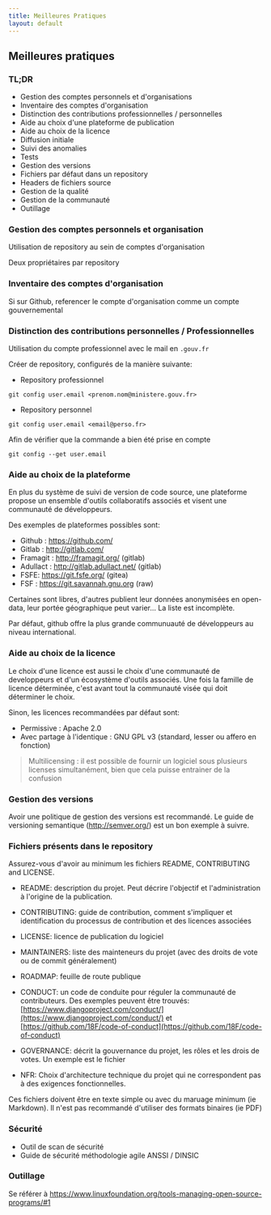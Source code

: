 ```yaml
---
title: Meilleures Pratiques
layout: default
---
```


## Meilleures pratiques

### TL;DR

* Gestion des comptes personnels et d'organisations
* Inventaire des comptes d'organisation
* Distinction des contributions professionnelles / personnelles
* Aide au choix d'une plateforme de publication
* Aide au choix de la licence
* Diffusion initiale
* Suivi des anomalies
* Tests
* Gestion des versions
* Fichiers par défaut dans un repository
* Headers de fichiers source
* Gestion de la qualité
* Gestion de la communauté
* Outillage

### Gestion des comptes personnels et organisation

Utilisation de repository au sein de comptes d'organisation

Deux propriétaires par repository

### Inventaire des comptes d'organisation

Si sur Github, referencer le compte d'organisation comme un compte gouvernemental

### Distinction des contributions personnelles / Professionnelles

Utilisation du compte professionnel avec le mail en ```.gouv.fr```

Créer de repository, configurés de la manière suivante:

* Repository professionnel

`git config user.email <prenom.nom@ministere.gouv.fr>`

* Repository personnel

`git config user.email <email@perso.fr>`

Afin de vérifier que la commande a bien été prise en compte

`git config --get user.email`

### Aide au choix de la plateforme 

En plus du système de suivi de version de code source, une plateforme propose un ensemble d'outils collaboratifs associés et visent une communauté de développeurs.

Des exemples de plateformes possibles sont:
 * Github : https://github.com/
 * Gitlab : http://gitlab.com/
 * Framagit : http://framagit.org/ (gitlab)
 * Adullact : http://gitlab.adullact.net/ (gitlab)
 * FSFE: https://git.fsfe.org/ (gitea)
 * FSF : https://git.savannah.gnu.org (raw)

Certaines sont libres, d'autres publient leur données anonymisées en open-data, leur portée géographique peut varier... La liste est incomplète.

Par défaut, github offre la plus grande communuauté de développeurs au niveau international.

### Aide au choix de la licence

Le choix d'une licence est aussi le choix d'une communauté de developpeurs et d'un écosystème d'outils associés. Une fois la famille de licence déterminée, c'est avant tout la communauté visée qui doit déterminer le choix.

Sinon, les licences recommandées par défaut sont:
  * Permissive : Apache 2.0
  * Avec partage à l'identique : GNU GPL v3 (standard, lesser ou affero en fonction)

 > Multilicensing : il est possible de fournir un logiciel sous plusieurs licenses simultanément, bien que cela puisse entrainer de la confusion

### Gestion des versions

Avoir une politique de gestion des versions est recommandé. Le guide de versioning semantique (http://semver.org/) est un bon exemple à suivre.

### Fichiers présents dans le repository

Assurez-vous d'avoir au minimum les fichiers README, CONTRIBUTING and LICENSE.

* README: description du projet. Peut décrire l'objectif et l'administration à l'origine de la publication.

* CONTRIBUTING: guide de contribution, comment s'impliquer et identification du processus de contribution et des licences associées

* LICENSE: licence de publication du logiciel

* MAINTAINERS: liste des mainteneurs du projet (avec des droits de vote ou de commit généralement)

* ROADMAP: feuille de route publique

* CONDUCT: un code de conduite pour réguler la communauté de contributeurs. Des exemples peuvent être trouvés:  [https://www.djangoproject.com/conduct/](https://www.djangoproject.com/conduct/) et [https://github.com/18F/code-of-conduct](https://github.com/18F/code-of-conduct)

* GOVERNANCE: décrit la gouvernance du projet, les rôles et les drois de votes. Un exemple est le fichier 

* NFR: Choix d'architecture technique du projet qui ne correspondent pas à des exigences fonctionnelles.

Ces fichiers doivent être en texte simple ou avec du maruage minimum (ie Markdown). Il n'est pas recommandé d'utiliser des formats binaires (ie PDF)

### Sécurité

 * Outil de scan de sécurité
 * Guide de sécurité méthodologie agile ANSSI / DINSIC

### Outillage

Se référer à https://www.linuxfoundation.org/tools-managing-open-source-programs/#1 
